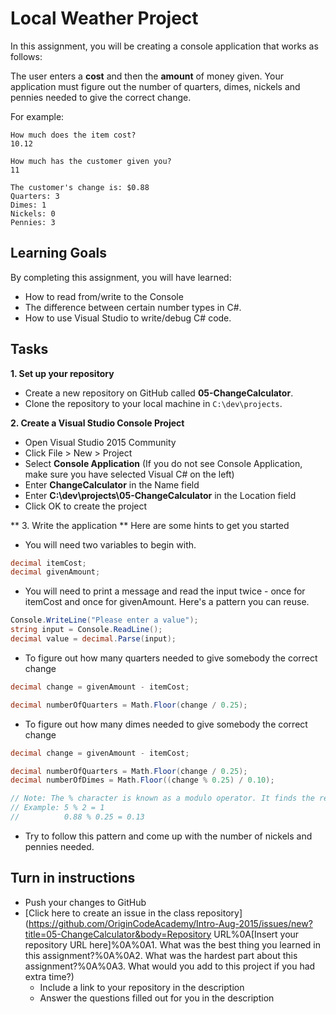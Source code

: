 # Local Weather Project
In this assignment, you will be creating a console application that works as follows:

The user enters a **cost** and then the **amount** of money given. Your application must figure out the number of quarters, dimes, nickels and pennies needed to give the correct change.

For example:
```
How much does the item cost?
10.12

How much has the customer given you?
11

The customer's change is: $0.88
Quarters: 3
Dimes: 1
Nickels: 0
Pennies: 3
```


## Learning Goals
By completing this assignment, you will have learned: 

* How to read from/write to the Console
* The difference between certain number types in C#.
* How to use Visual Studio to write/debug C# code.

## Tasks

**1. Set up your repository**
* Create a new repository on GitHub called **05-ChangeCalculator**.
* Clone the repository to your local machine in ```C:\dev\projects```.

**2. Create a Visual Studio Console Project**
* Open Visual Studio 2015 Community
* Click File > New > Project
* Select **Console Application** (If you do not see Console Application, make sure you have selected Visual C# on the left)
* Enter **ChangeCalculator** in the Name field
* Enter **C:\dev\projects\05-ChangeCalculator** in the Location field
* Click OK to create the project

** 3. Write the application **
Here are some hints to get you started

* You will need two variables to begin with.
```csharp
decimal itemCost;
decimal givenAmount;
```

* You will need to print a message and read the input twice - once for itemCost and once for givenAmount. Here's a pattern you can reuse.
```csharp
Console.WriteLine("Please enter a value");
string input = Console.ReadLine();
decimal value = decimal.Parse(input);
```

* To figure out how many quarters needed to give somebody the correct change
```csharp
decimal change = givenAmount - itemCost;

decimal numberOfQuarters = Math.Floor(change / 0.25);
``` 

* To figure out how many dimes needed to give somebody the correct change
```csharp
decimal change = givenAmount - itemCost;

decimal numberOfQuarters = Math.Floor(change / 0.25);
decimal numberOfDimes = Math.Floor((change % 0.25) / 0.10);

// Note: The % character is known as a modulo operator. It finds the remainder after division of one number by another.
// Example: 5 % 2 = 1
//	  	 	0.88 % 0.25 = 0.13
```

* Try to follow this pattern and come up with the number of nickels and pennies needed.

## Turn in instructions

* Push your changes to GitHub 
* [Click here to create an issue in the class repository](https://github.com/OriginCodeAcademy/Intro-Aug-2015/issues/new?title=05-ChangeCalculator&body=Repository URL%0A[Insert your repository URL here]%0A%0A1. What was the best thing you learned in this assignment?%0A%0A2. What was the hardest part about this assignment?%0A%0A3. What would you add to this project if you had extra time?)
	* Include a link to your repository in the description
	* Answer the questions filled out for you in the description